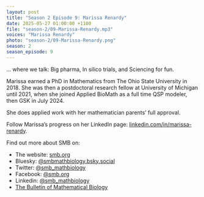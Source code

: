 ```yaml
---
layout: post
title: "Season 2 Episode 9: Marissa Renardy"
date: 2025-05-27 01:00:00 +1100
file: "season-2/09-Marissa-Renardy.mp3"
voices: "Marissa Renardy"
photo: "season-2/09-Marissa-Renardy.png"
season: 2
season_episode: 9
---
```


… where we talk: Big pharma, In silico trials, and Sciencing for fun.

Marissa earned a PhD in Mathematics from The Ohio State University in 2018. She was then a postdoctoral research fellow at University of Michigan until 2021, when she joined Applied BioMath as a full time QSP modeler, then GSK in July 2024.

She does applied work with her mathematician parents’ full approval.

Follow Marissa’s progress on her LinkedIn page: 
[linkedin.com/in/marissa-renardy](linkedin.com/in/marissa-renardy).

Find out more about SMB on:
- The website: [smb.org](https://www.smb.org/)
- Bluesky: [@smbmathbiology.bsky.social](https://bsky.app/profile/smbmathbiology.bsky.social)
- Twitter: [@smb_mathbiology](https://twitter.com/smb_mathbiology)
- Facebook: [@smb.org](https://www.facebook.com/smb.org/)
- Linkedin: [@smb_mathbiology](http://www.linkedin.com/company/smb-mathbiology/)
- [The Bulletin of Mathematical Biology](https://www.springer.com/journal/11538)